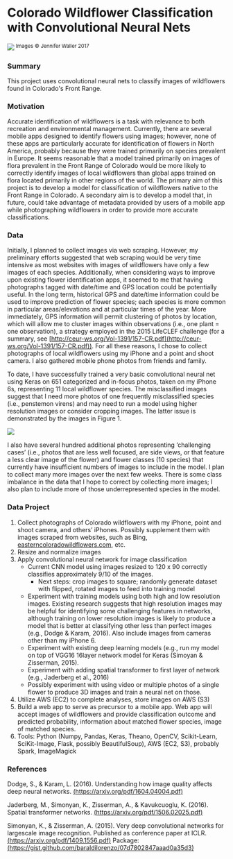 # Colorado Wildflower Classification with Convolutional Neural Nets

![](https://cloud.githubusercontent.com/assets/17363251/26757751/d79740ea-4884-11e7-8c55-51cadfe08fb4.jpg)
<sup>Images &copy; Jennifer Waller 2017</sup>

### Summary

This project uses convolutional neural nets to classify images of wildflowers found in Colorado's Front Range.

### Motivation
Accurate identification of wildflowers is a task with relevance to both recreation and environmental management. Currently, there are several mobile apps designed to identify flowers using images; however, none of these apps are particularly accurate for identification of flowers in North America, probably because they were trained primarily on species prevalent in Europe. It seems reasonable that a model trained primarily on images of flora prevalent in the Front Range of Colorado would be more likely to correctly identify images of local wildflowers than global apps trained on flora located primarily in other regions of the world. The primary aim of this project is to develop a model for classification of wildflowers native to the Front Range in Colorado. A secondary aim is to develop a model that, in future, could take advantage of metadata provided by users of a mobile app while photographing wildflowers in order to provide more accurate classifications.

### Data
Initially, I planned to collect images via web scraping. However, my preliminary efforts suggested that web scraping would be very time intensive as most websites with images of wildflowers have only a few images of each species. Additionally, when considering ways to improve upon existing flower identification apps, it seemed to me that having photographs tagged with date/time and GPS location could be potentially useful. In the long term, historical GPS and date/time information could be used to improve prediction of flower species; each species is more common in particular areas/elevations and at particular times of the year. More immediately, GPS information will permit clustering of photos by location, which will allow me to cluster images within observations (i.e., one plant = one observation), a strategy employed in the 2015 LifeCLEF challenge (for a summary, see [http://ceur-ws.org/Vol-1391/157-CR.pdf](http://ceur-ws.org/Vol-1391/157-CR.pdf)). For all these reasons, I chose to collect photographs of local wildflowers using my iPhone and a point and shoot camera. I also gathered mobile phone photos from friends and family.

To date, I have successfully trained a very basic convolutional neural net using Keras on 651 categorized and in­-focus photos, taken on my iPhone 6s, representing 11 local wildflower species. The misclassified images suggest that I need more photos of one frequently misclassified species (i.e., penstemon virens) and may need to run a model using higher resolution images or consider cropping images. The latter issue is demonstrated by the images in Figure 1.

![](https://cloud.githubusercontent.com/assets/17363251/26746371/55be1a22-47ac-11e7-97c7-4fb6e1cebfa2.png)

I also have several hundred additional photos representing ‘challenging cases’ (i.e., photos that are less well focused, are side views, or that feature a less clear image of the flower) and flower classes (10 species) that currently have insufficient numbers of images to include in the model. I plan to collect many more images over the next few weeks. There is  some class imbalance in the data that I hope to correct by collecting more images; I also plan to include more of those underrepresented species in the model.

### Data Project

1. Collect photographs of Colorado wildflowers with my iPhone, point and shoot camera, and others’ iPhones. Possibly supplement them with images scraped from websites, such as Bing, [easterncoloradowildflowers.com](www.easterncoloradowildflowers.com), etc.
2. Resize and normalize images
3. Apply convolutional neural network for image classification
    * Current CNN model using images resized to 120 x 90 correctly classifies approximately 9/10 of the images.
        * Next steps: crop images to square; randomly generate dataset with flipped, rotated images to feed into training model
    * Experiment with training models using both high and low resolution images. Existing research suggests that high resolution images may be helpful for identifying some challenging features in networks, although training on lower resolution images is likely to produce a model that is better at classifying other less­ than ­perfect images (e.g., Dodge & Karam, 2016). Also include images from cameras other than my iPhone 6.
    * Experiment with existing deep learning models (e.g., run my model on top of VGG16 16­layer network model for Keras (Simoyan & Zisserman, 2015).
    * Experiment with adding spatial transformer to first layer of network (e.g., Jaderberg et al., 2016)
    * Possibly experiment with using video or multiple photos of a single flower to produce 3D images and train a neural net on those.
4. Utilize AWS (EC2) to complete analyses, store images on AWS (S3)
5. Build a web app to serve as precursor to a mobile app. Web app will accept images of wildflowers and provide classification outcome and predicted probability, information about matched flower species, image of matched species.
6. Tools: Python (Numpy, Pandas, Keras, Theano, OpenCV, Scikit­-Learn, SciKit-­Image, Flask, possibly BeautifulSoup), AWS (EC2, S3), probably Spark, ImageMagick

### References

Dodge, S., & Karam, L. (2016). Understanding how image quality affects deep neural networks. [(https://arxiv.org/pdf/1604.04004.pdf)](https://arxiv.org/pdf/1604.04004.pdf)

Jaderberg, M., Simonyan, K., Zisserman, A., & Kavukcuoglu, K. (2016). Spatial transformer networks. [(https://arxiv.org/pdf/1506.02025.pdf)](https://arxiv.org/pdf/1506.02025.pdf)

Simonyan, K., & Zisserman, A. (2015). Very deep convolutional networks for large­scale image recognition. Published as conference paper at ICLR. [(https://arxiv.org/pdf/1409.1556.pdf)](https://arxiv.org/pdf/1409.1556.pdf)
Package: [(https://gist.github.com/baraldilorenzo/07d7802847aaad0a35d3)](https://gist.github.com/baraldilorenzo/07d7802847aaad0a35d3)
